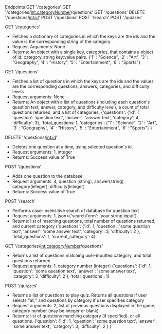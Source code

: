 Endpoints
GET '/categories'
GET '/categories/<int:categoryNumber>/questions'
GET '/questions'
DELETE '/questions/<int:id>'
POST '/questions'
POST '/search'
POST '/quizzes'

GET '/categories'
- Fetches a dictionary of categories in which the keys are the ids and the value is the corresponding string of the category
- Request Arguments: None
- Returns: An object with a single key, categories, that contains a object of id: category_string key:value pairs. 
{'1' : "Science",
'2' : "Art",
'3' : "Geography",
'4' : "History",
'5' : "Entertainment",
'6' : "Sports"}

GET '/questions'
- Fetches a list of questions in which the keys are the ids and the values are the corresponding questions, answers, categories, and difficulty levels
- Request arguments: None
- Returns: An object with a list of questions (including each question's question text, answer, category, and difficulty level), a count of total questions returned, and a list of categories.
{'questions': 
{'id': 1,
'question': 'question text',
'answer': 'answer text',
'category': 4,
'difficulty': 3},
'total_questions: 1,
'categories': 
{'1' : "Science",
'2' : "Art",
'3' : "Geography",
'4' : "History",
'5' : "Entertainment",
'6' : "Sports"}
}

DELETE '/questions/<int:id>'
- Deletes one question at a time, using selected question's id.
- Request arguments: 1, integer
- Returns: Success value of True

POST '/questions'
- Adds one question to the database
- Request arguments: 4, question (string), answer(string), category(integer), difficulty(integer)
- Returns: Success value of True

POST '/search'
- Performs case-insensitive search of database for question text
- Request arguments: 1, json={'searchTerm': 'your string input'}
- Returns: list of matching questions, total number of questions returned, and current category
{'questions':
    {'id': 1,
    'question': 'some question text',
    'answer': 'some answer text',
    'category': 3,
    'difficulty': 2
    },
'total_questions': 1,
'current_category': 4}

GET '/categories/<int:categoryNumber>/questions'
- Returns a list of questions matching user-inputted category, and total questions returned
- Request arguments: 1, category number (integer)
{'questions':
    {'id': 1,
    'question': 'some question text',
    'answer': 'some answer text',
    'category': 3,
    'difficulty': 2
    },
'total_questions': 1}

POST '/quizzes'
- Returns a list of questions to play quiz.  Returns all questions if user selects "all," and questions by category if user specifies category
- Request arguments: 2, list of previous questions displayed in the game, category number (may be integer or blank)
- Returns: list of questions matching category (if specified), or all questions.
{'question':
    {'id': 1,
    'question': 'some question text',
    'answer': 'some answer text',
    'category': 3,
    'difficulty': 2
    }
}